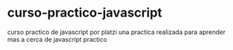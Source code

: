 # curso-practico-javascript

curso practico de javascript por platzi una practica realizada para aprender mas a cerca de javascript practico
